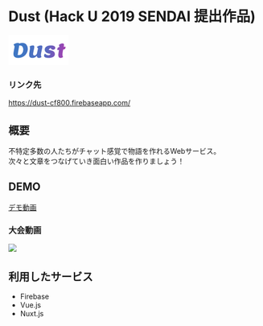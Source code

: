 # Dust (Hack U 2019 SENDAI 提出作品)
![LOGO](static/dust-logo.png)

### リンク先
https://dust-cf800.firebaseapp.com/

## 概要
不特定多数の人たちがチャット感覚で物語を作れるWebサービス。<br>
次々と文章をつなげていき面白い作品を作りましょう！

## DEMO
[デモ動画](https://kosenjp-my.sharepoint.com/:v:/g/personal/16224_fukushima_kosen-ac_jp/EUyoy8siTqRElA5kybZL1v0BEybXsJ_7W9_5Y2E1M0VKGw?e=1BHRa8)

### 大会動画
[![](https://img.youtube.com/vi/Ns7Jl_c2VcI/0.jpg)](https://www.youtube.com/watch?v=Ns7Jl_c2VcI)

## 利用したサービス
* Firebase
* Vue.js
* Nuxt.js
